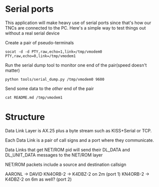 # Serial ports

This application will make heavy use of serial ports since that's how our TNCs
are connected to the PC. Here's a simple way to test things out without a real
serial device

Create a pair of pseudo-terminals

```
socat -d -d PTY,raw,echo=1,link=/tmp/vmodem0 PTY,raw,echo=0,link=/tmp/vmodem1
```

Run the serial dump tool to monitor one end of the pair(speed doesn't matter)

```
python tools/serial_dump.py /tmp/vmodem0 9600
```

Send some data to the _other_ end of the pair

```
cat README.md /tmp/vmodem1
```

# Structure

Data Link Layer is AX.25 plus a byte stream such as KISS+Serial or TCP.

Each Data Link is a pair of call signs and a port where they communicate. 


Data Links that get NET/ROM pid will send their DL_DATA and DL_UNIT_DATA messages to the NET/ROM layer

NET/ROM packets include a source and destination callsign


AARONL -> DAVID
KN4ORB-2 -> K4DBZ-2 on 2m (port 1)
KN4ORB-2 -> K4DBZ-2 on 6m as well? (port 2)